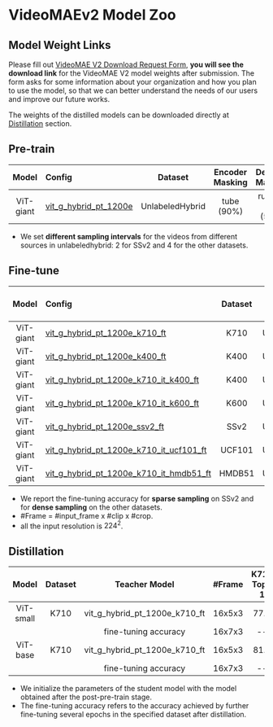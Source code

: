 # VideoMAEv2 Model Zoo

## Model Weight Links
Please fill out [VideoMAE V2 Download Request Form](https://docs.google.com/forms/d/e/1FAIpQLSd1SjKMtD8piL9uxGEUwicerxd46bs12QojQt92rzalnoI3JA/viewform?usp=sf_link), **you will see the download link** for the VideoMAE V2 model weights after submission. The form asks for some information about your organization and how you plan to use the model, so that we can better understand the needs of our users and improve our future works. 

The weights of the distilled models can be downloaded directly at [Distillation](#Distillation) section.

## Pre-train

| Model | Config | Dataset | Encoder Masking | Decoder Masking | Epoch | \#Frame |
| :---: | :----  | :-----: | :-------------: | :-------------: | :---: | :-----: |
| ViT-giant | [vit_g_hybrid_pt_1200e]((/scripts/pretrain/vit_g_hybrid_pt.sh)) | UnlabeledHybrid | tube (90%) | running cell (50%) | 1200 | 16 |

- We set **different sampling intervals** for the videos from different sources in unlabeledhybrid: 2 for SSv2 and 4 for the other datasets.


## Fine-tune
| Model | Config | Dataset | Pre-train | Post-pre-train | \#Frame | Top-1 | Top-5 |
| :---: | :----  | :-----: | :-------: | :------------: | :-----: | :---: | :---: |
| ViT-giant | [vit_g_hybrid_pt_1200e_k710_ft](/scripts/finetune/vit_g_k710_ft.sh) | K710 | UnlabeledHybrid | None | 16x5x3 | 83.8 | 96.4 |
| ViT-giant | [vit_g_hybrid_pt_1200e_k400_ft](/scripts/finetune/vit_g_k400_ft.sh) | K400 | UnlabeledHybrid | None | 16x5x3 | 87.2 | 97.4 |
| ViT-giant | [vit_g_hybrid_pt_1200e_k710_it_k400_ft](/scripts/finetune/vit_g_k710_it_k400_ft.sh) | K400 | UnlabeledHybrid | K710 | 16x5x3 | 88.4 | 98.0 |
| ViT-giant | [vit_g_hybrid_pt_1200e_k710_it_k600_ft](/scripts/finetune/vit_g_k710_it_k600_ft.sh) | K600 | UnlabeledHybrid | K710 | 16x5x3 | 88.8 | 98.2 |
| ViT-giant | [vit_g_hybrid_pt_1200e_ssv2_ft](/scripts/finetune/vit_g_ssv2_ft.sh) | SSv2 | UnlabeledHybrid | None | 16x2x3 | 77.0 | 95.9 |
| ViT-giant | [vit_g_hybrid_pt_1200e_k710_it_ucf101_ft](/scripts/finetune/vit_g_k710_it_ucf101_ft.sh) | UCF101 | UnlabeledHybrid | K710 | 16x5x3 | 99.6 | 100.0 |
| ViT-giant | [vit_g_hybrid_pt_1200e_k710_it_hmdb51_ft](/scripts/finetune/vit_g_k710_it_hmdb51_ft.sh) | HMDB51 | UnlabeledHybrid | K710 | 16x5x3 | 88.1 | 98.5 |

- We report the fine-tuning accuracy for **sparse sampling** on SSv2 and for **dense sampling** on the other datasets.
- \#Frame = #input_frame x #clip x #crop.
- all the input resolution is $224^2$.

## Distillation
|  Model  | Dataset | Teacher Model | \#Frame | K710 Top-1 | K400 Top-1 | K600 Top-1 | Checkpoint |
| :-----: | :-----: | :-----------: | :-----: | :--------: | :--------: | :--------: | :--------  |
| ViT-small | K710 | vit_g_hybrid_pt_1200e_k710_ft | 16x5x3 | 77.6 | 83.7 | 83.1 | [vit_s_k710_dl_from_giant.pth](https://pjlab-gvm-data.oss-cn-shanghai.aliyuncs.com/internvideo/distill/vit_s_k710_dl_from_giant.pth) |
| | | fine-tuning accuracy | 16x7x3 | -- | 84.0 | 84.6 | -- | |
| ViT-base | K710 | vit_g_hybrid_pt_1200e_k710_ft | 16x5x3 | 81.5 | 86.6 | 85.9 | [vit_b_k710_dl_from_giant.pth](https://pjlab-gvm-data.oss-cn-shanghai.aliyuncs.com/internvideo/distill/vit_b_k710_dl_from_giant.pth) |
| | | fine-tuning accuracy | 16x7x3 | -- | 87.1 | 87.4 |  |

- We initialize the parameters of the student model with the model obtained after the post-pre-train stage.
- The fine-tuning accuracy refers to the accuracy achieved by further fine-tuning several epochs in the specified dataset after distillation.
